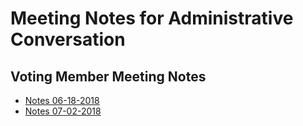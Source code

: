 # Meeting Notes for Administrative Conversation

## Voting Member Meeting Notes

 * [Notes 06-18-2018](biweekly/notes-06-18-2018.md)
 * [Notes 07-02-2018](biweekly/notes-07-02-2018.md)
